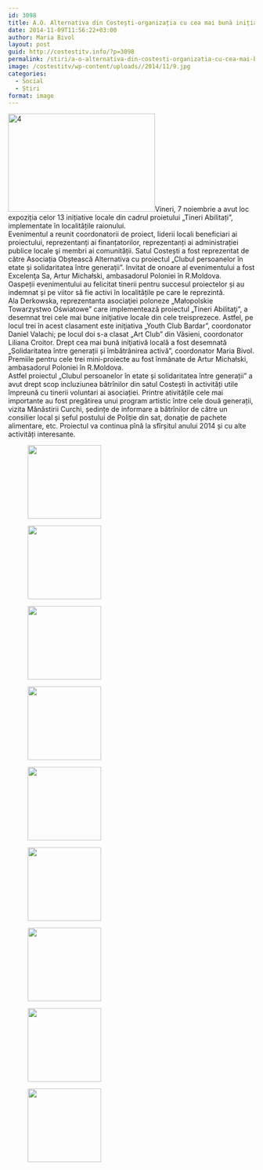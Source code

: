 ```yaml
---
id: 3098
title: A.O. Alternativa din Costești-organizația cu cea mai bună inițiativă locală
date: 2014-11-09T11:56:22+03:00
author: Maria Bivol
layout: post
guid: http://costestitv.info/?p=3098
permalink: /stiri/a-o-alternativa-din-costesti-organizatia-cu-cea-mai-buna-initiativa-locala/
image: /costestitv/wp-content/uploads//2014/11/9.jpg
categories:
  - Social
  - Știri
format: image
---
```

[<img class="alignleft size-medium wp-image-3099" src="/costestitv/wp-content/uploads//2014/11/4.jpg" alt="4" width="300" height="200" srcset="/costestitv/wp-content/uploads//2014/11/4.jpg 300w, /costestitv/wp-content/uploads//2014/11/4.jpg 90w, /costestitv/wp-content/uploads//2014/11/4.jpg 180w, /costestitv/wp-content/uploads//2014/11/4.jpg 95w, /costestitv/wp-content/uploads//2014/11/4.jpg 814w" sizes="(max-width: 300px) 100vw, 300px" />](/costestitv/wp-content/uploads//2014/11/4.jpg)Vineri, 7 noiembrie a avut loc expoziția celor 13 inițiative locale din cadrul proietului „Tineri Abilitați”, implementate în localitățile raionului.  
Evenimentul a reunit coordonatorii de proiect, liderii locali beneficiari ai proiectului, reprezentanți ai finanțatorilor, reprezentanți ai administrației publice locale şi membri ai comunității. Satul Costești a fost reprezentat de către Asociația Obștească Alternativa cu proiectul &#8222;Clubul persoanelor în etate și solidaritatea între generații&#8221;. Invitat de onoare al evenimentului a fost Excelenţa Sa, Artur Michałski, ambasadorul Poloniei în R.Moldova.  
Oaspeții evenimentului au felicitat tinerii pentru succesul proiectelor și au indemnat și pe viitor să fie activi în localitățile pe care le reprezintă.  
Ala Derkowska, reprezentanta asociaţiei poloneze „Małopolskie Towarzystwo Oświatowe” care implementează proiectul „Tineri Abilitaţi”, a desemnat trei cele mai bune iniţiative locale din cele treisprezece. Astfel, pe locul trei în acest clasament este iniţiativa „Youth Club Bardar”, coordonator Daniel Valachi; pe locul doi s-a clasat „Art Club” din Văsieni, coordonator Liliana Croitor. Drept cea mai bună iniţiativă locală a fost desemnată „Solidaritatea între generații și îmbătrânirea activă”, coordonator Maria Bivol. Premiile pentru cele trei mini-proiecte au fost înmânate de Artur Michałski, ambasadorul Poloniei în R.Moldova.  
Astfel proiectul &#8222;Clubul persoanelor în etate și solidaritatea între generații&#8221; a avut drept scop incluziunea bătrînilor din satul Costești în activități utile împreună cu tinerii voluntari ai asociației. Printre ativitățile cele mai importante au fost pregătirea unui program artistic între cele două generații, vizita Mănăstirii Curchi, ședințe de informare a bătrînilor de către un consilier local și șeful postului de Poliție din sat, donație de pachete alimentare, etc. Proiectul va continua pînă la sfîrșitul anului 2014 și cu alte activități interesante.

<div id='gallery-15' class='gallery galleryid-3098 gallery-columns-3 gallery-size-thumbnail'>
  <figure class='gallery-item'> 
  
  <div class='gallery-icon landscape'>
    <a href='/costestitv/stiri/a-o-alternativa-din-costesti-organizatia-cu-cea-mai-buna-initiativa-locala/attachment/1-4/'><img width="150" height="150" src="/costestitv/wp-content/uploads//2014/11/1.jpg" class="attachment-thumbnail size-thumbnail" alt="" /></a>
  </div></figure><figure class='gallery-item'> 
  
  <div class='gallery-icon landscape'>
    <a href='/costestitv/stiri/a-o-alternativa-din-costesti-organizatia-cu-cea-mai-buna-initiativa-locala/attachment/2/'><img width="150" height="150" src="/costestitv/wp-content/uploads//2014/11/2.jpg" class="attachment-thumbnail size-thumbnail" alt="" /></a>
  </div></figure><figure class='gallery-item'> 
  
  <div class='gallery-icon landscape'>
    <a href='/costestitv/stiri/a-o-alternativa-din-costesti-organizatia-cu-cea-mai-buna-initiativa-locala/attachment/5-2/'><img width="150" height="150" src="/costestitv/wp-content/uploads//2014/11/5.jpg" class="attachment-thumbnail size-thumbnail" alt="" /></a>
  </div></figure><figure class='gallery-item'> 
  
  <div class='gallery-icon landscape'>
    <a href='/costestitv/stiri/a-o-alternativa-din-costesti-organizatia-cu-cea-mai-buna-initiativa-locala/attachment/6-2/'><img width="150" height="150" src="/costestitv/wp-content/uploads//2014/11/6.jpg" class="attachment-thumbnail size-thumbnail" alt="" /></a>
  </div></figure><figure class='gallery-item'> 
  
  <div class='gallery-icon landscape'>
    <a href='/costestitv/stiri/a-o-alternativa-din-costesti-organizatia-cu-cea-mai-buna-initiativa-locala/attachment/7-2/'><img width="150" height="150" src="/costestitv/wp-content/uploads//2014/11/7.jpg" class="attachment-thumbnail size-thumbnail" alt="" /></a>
  </div></figure><figure class='gallery-item'> 
  
  <div class='gallery-icon landscape'>
    <a href='/costestitv/stiri/a-o-alternativa-din-costesti-organizatia-cu-cea-mai-buna-initiativa-locala/attachment/8/'><img width="150" height="150" src="/costestitv/wp-content/uploads//2014/11/8.jpg" class="attachment-thumbnail size-thumbnail" alt="" /></a>
  </div></figure><figure class='gallery-item'> 
  
  <div class='gallery-icon landscape'>
    <a href='/costestitv/stiri/a-o-alternativa-din-costesti-organizatia-cu-cea-mai-buna-initiativa-locala/attachment/9/'><img width="150" height="150" src="/costestitv/wp-content/uploads//2014/11/9.jpg" class="attachment-thumbnail size-thumbnail" alt="" /></a>
  </div></figure><figure class='gallery-item'> 
  
  <div class='gallery-icon landscape'>
    <a href='/costestitv/stiri/a-o-alternativa-din-costesti-organizatia-cu-cea-mai-buna-initiativa-locala/attachment/10/'><img width="150" height="150" src="/costestitv/wp-content/uploads//2014/11/10.jpg" class="attachment-thumbnail size-thumbnail" alt="" /></a>
  </div></figure><figure class='gallery-item'> 
  
  <div class='gallery-icon landscape'>
    <a href='/costestitv/stiri/a-o-alternativa-din-costesti-organizatia-cu-cea-mai-buna-initiativa-locala/attachment/img_1947/'><img width="150" height="150" src="/costestitv/wp-content/uploads//2014/11/IMG_1947.jpg" class="attachment-thumbnail size-thumbnail" alt="" /></a>
  </div></figure>
</div>